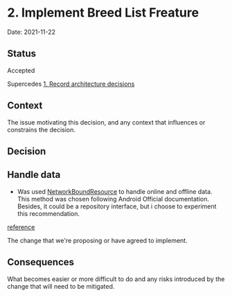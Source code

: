 # 2. Implement Breed List Freature

Date: 2021-11-22

## Status

Accepted

Supercedes [1. Record architecture decisions](0001-record-architecture-decisions.md)

## Context

The issue motivating this decision, and any context that influences or constrains the decision.

## Decision

## Handle data
- Was used [NetworkBoundResource](https://developer.android.com/jetpack/guide#addendum) to handle online and offline data.
This method was chosen following Android Official documentation. Besides, it could be a repository interface, but i choose to experiment this recommendation.
  
[reference](https://developer.android.com/jetpack/guide)

The change that we're proposing or have agreed to implement.

## Consequences

What becomes easier or more difficult to do and any risks introduced by the change that will need to be mitigated.
